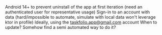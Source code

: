 Android 14+ to prevent uninstall of the app at first iteration (need an authenticated user for representative usage)
Sign-in to an account with data (hard/impossible to automate, simulate with local data won't leverage ktor in profile)
  Ideally, using the taskfolio.app@gmail.com account
When to update? Somehow find a semi automated way to do it?